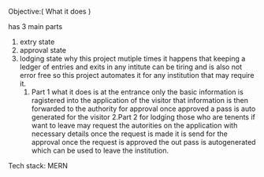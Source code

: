 Objective:( What it does )

has 3 main parts 
1. extry state
2. approval state
3. lodging state
   why this project
   mutiple times it happens that keeping a ledger of entries and exits in any intitute can be tiring and is also not error free
   so this project automates it for any institution that may require it.
   1. Part 1
   what it does is at the entrance only the basic information is ragistered into the application of the visitor
   that information is then forwarded to the authority for approval
   once approved a pass is auto generated for the visitor
2.Part 2
  for lodging those who are tenents if want to leave may request the autorities on the application with necessary details
  once the request is made it is send for the approval
  once the request is approved the out pass is autogenerated which can be used to leave the institution.

Tech stack:
MERN
